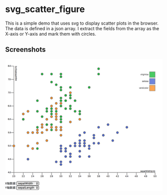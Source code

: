 # svg_scatter_figure

This is a simple demo that uses svg to display scatter plots in the browser.
The data is defined in a json array. I extract the fields from the
array as the X-axis or Y-axis and mark them with circles.

## Screenshots

![](screenshots1.png)

